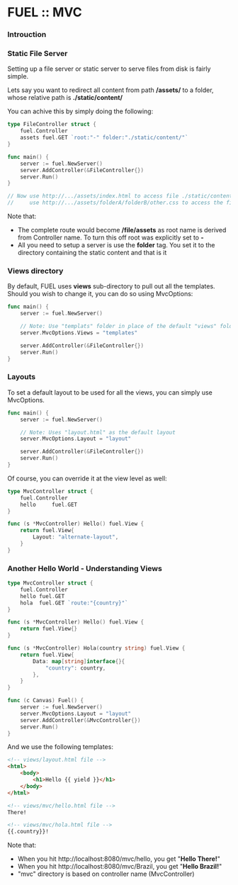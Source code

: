 # FUEL :: MVC

### Introuction


### Static File Server

Setting up a file server or static server to serve files from disk is fairly simple. 

Lets say you want to redirect all content from path **/assets/** to a folder, whose relative path is **./static/content/**

You can achive this by simply doing the following:

```go
type FileController struct {
    fuel.Controller
    assets fuel.GET `root:"-" folder:"./static/content/"`
}

func main() {
    server := fuel.NewServer()
    server.AddController(&FileController{})
    server.Run()
}

// Now use http://.../assets/index.html to access file ./static/content/index.html, and 
//     use http://.../assets/folderA/folderB/other.css to access the file ./static/content/folderA/folderB/other.css
```

Note that:
 - The complete route would become **/file/assets** as root name is derived from Controller name. To turn this off root was explicitly set to **-**
 - All you need to setup a server is use the **folder** tag. You set it to the directory containing the static content and that is it


### Views directory

By default, FUEL uses **views** sub-directory to pull out all the templates. Should you wish to change it, you can do so using MvcOptions:

```go
func main() {
    server := fuel.NewServer()

    // Note: Use "templats" folder in place of the default "views" folder
    server.MvcOptions.Views = "templates"

    server.AddController(&FileController{})
    server.Run()
}
```


### Layouts

To set a default layout to be used for all the views, you can simply use MvcOptions. 

```go
func main() {
    server := fuel.NewServer()

    // Note: Uses "layout.html" as the default layout
    server.MvcOptions.Layout = "layout"

    server.AddController(&FileController{})
    server.Run()
}
```

Of course, you can override it at the view level as well:

```go
type MvcController struct {
    fuel.Controller
    hello     fuel.GET
}

func (s *MvcController) Hello() fuel.View {
    return fuel.View{
        Layout: "alternate-layout",
    }
}
```

### Another Hello World - Understanding Views

```go
type MvcController struct {
	fuel.Controller
	hello fuel.GET
	hola  fuel.GET `route:"{country}"`
}

func (s *MvcController) Hello() fuel.View {
	return fuel.View{}
}

func (s *MvcController) Hola(country string) fuel.View {
	return fuel.View{
		Data: map[string]interface{}{
			"country": country,
		},
	}
}

func (c Canvas) Fuel() {
	server := fuel.NewServer()
	server.MvcOptions.Layout = "layout"
	server.AddController(&MvcController{})
	server.Run()
}
```

And we use the following templates:

```html
<!-- views/layout.html file -->
<html>
    <body>
        <h1>Hello {{ yield }}</h1>
    </body>
</html>
```

```html
<!-- views/mvc/hello.html file -->
There!
```

```html
<!-- views/mvc/hola.html file -->
{{.country}}!
```

Note that: 
 - When you hit http://localhost:8080/mvc/hello, you get "**Hello There!**"
 - When you hit http://localhost:8080/mvc/Brazil, you get "**Hello Brazil!**"
 - "mvc" directory is based on controller name (MvcController)

